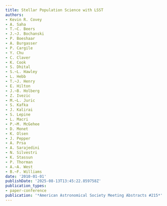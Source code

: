 ```yaml
---
title: Stellar Population Science with LSST
authors:
- Kevin R. Covey
- A. Saha
- T.~C. Beers
- J.~J. Bochanski
- P. Boeshaar
- A. Burgasser
- P. Cargile
- Y. Chu
- C. Claver
- K. Cook
- S. Dhital
- S.~L. Hawley
- L. Hebb
- T.~J. Henry
- E. Hilton
- J.~B. Holberg
- Z. Ivezic
- M.~L. Juric
- S. Kafka
- J. Kalirai
- S. Lepine
- L. Macri
- P.~M. McGehee
- D. Monet
- K. Olsen
- J. Pepper
- A. Prsa
- A. Sarajedini
- N. Silvestri
- K. Stassun
- P. Thorman
- A.~A. West
- B.~F. Williams
date: '2010-01-01'
publishDate: '2025-08-13T13:45:22.859758Z'
publication_types:
- paper-conference
publication: '*American Astronomical Society Meeting Abstracts #215*'
---
```

